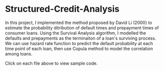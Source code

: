 # Structured-Credit-Analysis

In this project, I implemented the method proposed by David Li (2000) to estimate the probability ditribution of default times and prepayment times of consumer loans. Using the Survival Analysis algorithm, I modelled the defaults and prepayments as the terminaiton of a loan's surviving process. We can use hazard rate function to predict the default probability at each time point of each loan, then use Copula method to model the correlation among loans.

Click on each file above to view sample code.
